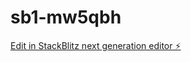 # sb1-mw5qbh

[Edit in StackBlitz next generation editor ⚡️](https://stackblitz.com/~/github.com/supremowill/sb1-mw5qbh)